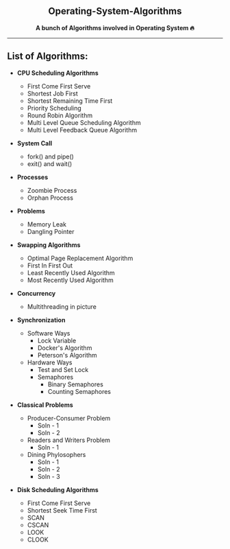 <div align="center">

## Operating-System-Algorithms

**A bunch of Algorithms involved in Operating System 🔥**

</div>

---

## List of Algorithms:

- **CPU Scheduling Algorithms**
  - First Come First Serve
  - Shortest Job First
  - Shortest Remaining Time First
  - Priority Scheduling 
  - Round Robin Algorithm
  - Multi Level Queue Scheduling Algorithm
  - Multi Level Feedback Queue Algorithm


- **System Call**
  - fork() and pipe()
  - exit() and wait()


- **Processes**
  - Zoombie Process
  - Orphan Process

- **Problems**
  - Memory Leak
  - Dangling Pointer

- **Swapping Algorithms**
  - Optimal Page Replacement Algorithm
  - First In First Out
  - Least Recently Used Algorithm
  - Most Recently Used Algorithm


- **Concurrency**
  - Multithreading in picture


- **Synchronization**
  - Software Ways
    - Lock Variable
    - Docker's Algorithm
    - Peterson's Algorithm
  - Hardware Ways
    - Test and Set Lock
    - Semaphores
      - Binary Semaphores
      - Counting Semaphores


- **Classical Problems** 
  - Producer-Consumer Problem
    - Soln - 1
    - Soln - 2
  - Readers and Writers Problem
    - Soln - 1
  - Dining Phylosophers
    - Soln - 1
    - Soln - 2
    - Soln - 3


- **Disk Scheduling Algorithms**
  - First Come First Serve
  - Shortest Seek Time First
  - SCAN
  - CSCAN
  - LOOK
  - CLOOK